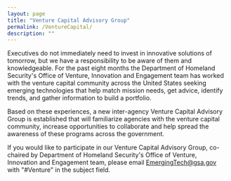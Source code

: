```yaml
---
layout: page
title: "Venture Capital Advisory Group"
permalink: /VentureCapital/
description: ""
---
```

Executives do not immediately need to invest in innovative solutions of tomorrow, but we have a responsibility to be aware of them and knowledgeable. For the past eight months the Department of Homeland Security's Office of Venture, Innovation and Engagement team has worked with the venture capital community across the United States seeking emerging technologies that help match mission needs, get advice, identify trends, and gather information to build a portfolio. 

Based on these experiences, a new inter-agency Venture Capital Advisory Group is established that will familiarize agencies with the venture capital community, increase opportunities to collaborate and help spread the awareness of these programs across the government. 

If you would like to participate in our Venture Capital Advisory Group, co-chaired by Department of Homeland Security's Office of Venture, Innovation and Engagement team, please email EmergingTech@gsa.gov with "#Venture" in the subject field. 
